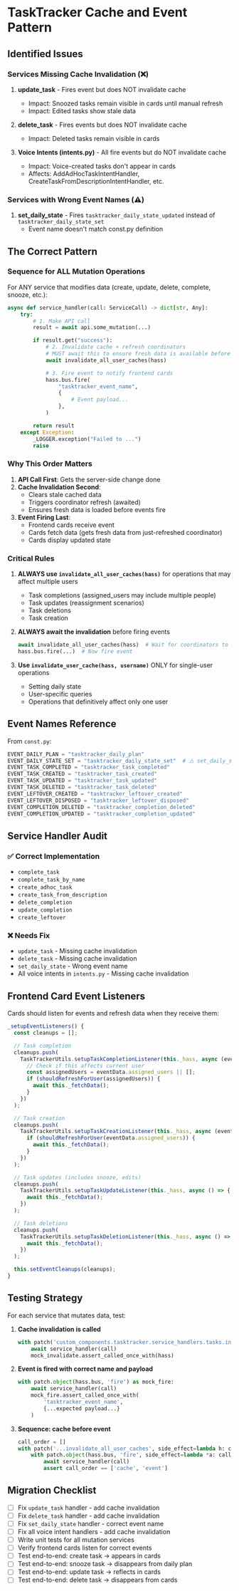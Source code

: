 # TaskTracker Cache and Event Pattern

## Identified Issues

### Services Missing Cache Invalidation (❌)

1. **update_task** - Fires event but does NOT invalidate cache
   - Impact: Snoozed tasks remain visible in cards until manual refresh
   - Impact: Edited tasks show stale data

2. **delete_task** - Fires events but does NOT invalidate cache
   - Impact: Deleted tasks remain visible in cards

3. **Voice Intents (intents.py)** - All fire events but do NOT invalidate cache
   - Impact: Voice-created tasks don't appear in cards
   - Affects: AddAdHocTaskIntentHandler, CreateTaskFromDescriptionIntentHandler, etc.

### Services with Wrong Event Names (⚠️)

1. **set_daily_state** - Fires `tasktracker_daily_state_updated` instead of `tasktracker_daily_state_set`
   - Event name doesn't match const.py definition

## The Correct Pattern

### Sequence for ALL Mutation Operations

For ANY service that modifies data (create, update, delete, complete, snooze, etc.):

```python
async def service_handler(call: ServiceCall) -> dict[str, Any]:
    try:
        # 1. Make API call
        result = await api.some_mutation(...)

        if result.get("success"):
            # 2. Invalidate cache + refresh coordinators
            # MUST await this to ensure fresh data is available before events fire
            await invalidate_all_user_caches(hass)

            # 3. Fire event to notify frontend cards
            hass.bus.fire(
                "tasktracker_event_name",
                {
                    # Event payload...
                },
            )

        return result
    except Exception:
        _LOGGER.exception("Failed to ...")
        raise
```

### Why This Order Matters

1. **API Call First**: Gets the server-side change done
2. **Cache Invalidation Second**:
   - Clears stale cached data
   - Triggers coordinator refresh (awaited)
   - Ensures fresh data is loaded before events fire
3. **Event Firing Last**:
   - Frontend cards receive event
   - Cards fetch data (gets fresh data from just-refreshed coordinator)
   - Cards display updated state

### Critical Rules

1. **ALWAYS use `invalidate_all_user_caches(hass)`** for operations that may affect multiple users
   - Task completions (assigned_users may include multiple people)
   - Task updates (reassignment scenarios)
   - Task deletions
   - Task creation

2. **ALWAYS await the invalidation** before firing events
   ```python
   await invalidate_all_user_caches(hass)  # Wait for coordinators to refresh
   hass.bus.fire(...)  # Now fire event
   ```

3. **Use `invalidate_user_cache(hass, username)`** ONLY for single-user operations
   - Setting daily state
   - User-specific queries
   - Operations that definitively affect only one user

## Event Names Reference

From `const.py`:

```python
EVENT_DAILY_PLAN = "tasktracker_daily_plan"
EVENT_DAILY_STATE_SET = "tasktracker_daily_state_set"  # ⚠️ set_daily_state uses wrong name
EVENT_TASK_COMPLETED = "tasktracker_task_completed"
EVENT_TASK_CREATED = "tasktracker_task_created"
EVENT_TASK_UPDATED = "tasktracker_task_updated"
EVENT_TASK_DELETED = "tasktracker_task_deleted"
EVENT_LEFTOVER_CREATED = "tasktracker_leftover_created"
EVENT_LEFTOVER_DISPOSED = "tasktracker_leftover_disposed"
EVENT_COMPLETION_DELETED = "tasktracker_completion_deleted"
EVENT_COMPLETION_UPDATED = "tasktracker_completion_updated"
```

## Service Handler Audit

### ✅ Correct Implementation

- `complete_task`
- `complete_task_by_name`
- `create_adhoc_task`
- `create_task_from_description`
- `delete_completion`
- `update_completion`
- `create_leftover`

### ❌ Needs Fix

- `update_task` - Missing cache invalidation
- `delete_task` - Missing cache invalidation
- `set_daily_state` - Wrong event name
- All voice intents in `intents.py` - Missing cache invalidation

## Frontend Card Event Listeners

Cards should listen for events and refresh data when they receive them:

```javascript
_setupEventListeners() {
  const cleanups = [];

  // Task completion
  cleanups.push(
    TaskTrackerUtils.setupTaskCompletionListener(this._hass, async (eventData) => {
      // Check if this affects current user
      const assignedUsers = eventData.assigned_users || [];
      if (shouldRefreshForUser(assignedUsers)) {
        await this._fetchData();
      }
    })
  );

  // Task creation
  cleanups.push(
    TaskTrackerUtils.setupTaskCreationListener(this._hass, async (eventData) => {
      if (shouldRefreshForUser(eventData.assigned_users)) {
        await this._fetchData();
      }
    })
  );

  // Task updates (includes snooze, edits)
  cleanups.push(
    TaskTrackerUtils.setupTaskUpdateListener(this._hass, async () => {
      await this._fetchData();
    })
  );

  // Task deletions
  cleanups.push(
    TaskTrackerUtils.setupTaskDeletionListener(this._hass, async () => {
      await this._fetchData();
    })
  );

  this.setEventCleanups(cleanups);
}
```

## Testing Strategy

For each service that mutates data, test:

1. **Cache invalidation is called**
   ```python
   with patch('custom_components.tasktracker.service_handlers.tasks.invalidate_all_user_caches') as mock_invalidate:
       await service_handler(call)
       mock_invalidate.assert_called_once_with(hass)
   ```

2. **Event is fired with correct name and payload**
   ```python
   with patch.object(hass.bus, 'fire') as mock_fire:
       await service_handler(call)
       mock_fire.assert_called_once_with(
           'tasktracker_event_name',
           {...expected payload...}
       )
   ```

3. **Sequence: cache before event**
   ```python
   call_order = []
   with patch('...invalidate_all_user_caches', side_effect=lambda h: call_order.append('cache')):
       with patch.object(hass.bus, 'fire', side_effect=lambda *a: call_order.append('event')):
           await service_handler(call)
           assert call_order == ['cache', 'event']
   ```

## Migration Checklist

- [ ] Fix `update_task` handler - add cache invalidation
- [ ] Fix `delete_task` handler - add cache invalidation
- [ ] Fix `set_daily_state` handler - correct event name
- [ ] Fix all voice intent handlers - add cache invalidation
- [ ] Write unit tests for all mutation services
- [ ] Verify frontend cards listen for correct events
- [ ] Test end-to-end: create task → appears in cards
- [ ] Test end-to-end: snooze task → disappears from daily plan
- [ ] Test end-to-end: update task → reflects in cards
- [ ] Test end-to-end: delete task → disappears from cards
